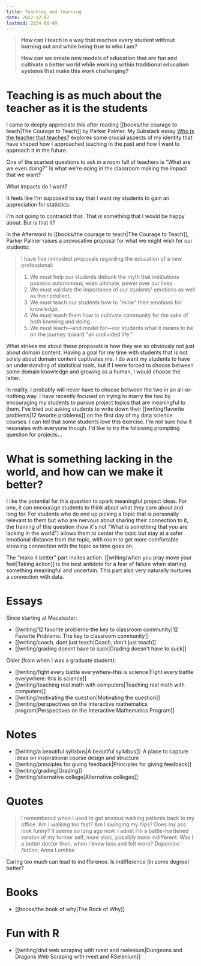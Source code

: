 ```yaml
---
title: Teaching and learning
date: 2022-12-07
lastmod: 2024-08-09
---
```


> **How can I teach in a way that reaches every student without burning out and while being true to who I am?**
> 
> **How can we create new models of education that are fun and cultivate a better world while working within traditional education systems that make this work challenging?**
# Teaching is as much about the teacher as it is the students

I came to deeply appreciate this after reading [[books/the courage to teach|The Courage to Teach]] by Parker Palmer. My Substack essay [Who is the teacher that teaches?](https://lesliemyint.substack.com/p/who-is-the-teacher-that-teaches) explores some crucial aspects of my identity that have shaped how I approached teaching in the past and how I want to approach it in the future.

One of the scariest questions to ask in a room full of teachers is "What are we even doing?" Is what we're doing in the classroom making the impact that we want?

What impacts do *I* want?

It feels like I'm supposed to say that I want my students to gain an appreciation for statistics.

I'm not going to contradict that. That *is* something that I would be happy about. But is that it?

In the Afterword to [[books/the courage to teach|The Courage to Teach]], Parker Palmer raises a provocative proposal for what we might wish for our students:

> I have five immodest proposals regarding the education of a new professional:
> 1. We must help our students debunk the myth that institutions possess autonomous, even ultimate, power over our lives.
> 2. We must validate the importance of our students' emotions as well as their intellect.
> 3. We must teach our students how to "mine" their emotions for knowledge.
> 4. We must teach them how to cultivate community for the sake of both knowing and doing.
> 5. We must teach—and model for—our students what it means to be on the journey toward "an undivided life."

What strikes me about these proposals is how they are so obviously not just about domain content. Having a goal for my time with students that is not solely about domain content captivates me. I do want my students to have an understanding of statistical tools, but if I were forced to choose between some domain knowledge and growing as a human, I would choose the latter.

In reality, I probably will never have to choose between the two in an all-or-nothing way. I have recently focused on trying to marry the two by encouraging my students to pursue project topics that are meaningful to them. I've tried out asking students to write down their [[writing/favorite problems|12 favorite problems]] on the first day of my data science courses. I can tell that some students love this exercise. I'm not sure how it resonates with everyone though. I'd like to try the following prompting question for projects...

# What is something lacking in the world, and how can we make it better?

I like the potential for this question to spark meaningful project ideas. For one, it can encourage students to think about what they care about and long for. For students who do end up picking a topic that is personally relevant to them but who are nervous about sharing their connection to it, the framing of this question (how it's not "What is something that *you* are lacking in the world") allows them to center the topic but stay at a safer emotional distance from the topic, with room to get more comfortable showing connection with the topic as time goes on.

The "make it better" part invites action. [[writing/when you pray move your feet|Taking action]] is the best antidote for a fear of failure when starting something meaningful and uncertain. This part also very naturally nurtures a connection with data.

# Essays

Since starting at Macalester:

- [[writing/12 favorite problems-the key to classroom community|12 Favorite Problems: The key to classroom community]]
- [[writing/coach, dont just teach|Coach, don't just teach]]
- [[writing/grading doesnt have to suck|Grading doesn't have to suck]]

Older (from when I was a graduate student):

- [[writing/fight every battle everywhere-this is science|Fight every battle everywhere: this is science]]
- [[writing/teaching real math with computers|Teaching real math with computers]]
- [[writing/motivating the question|Motivating the question]]
- [[writing/perspectives on the interactive mathematics program|Perspectives on the Interactive Mathematics Program]]

# Notes

- [[writing/a beautiful syllabus|A beautiful syllabus]]: A place to capture ideas on inspirational course design and structure
- [[writing/principles for giving feedback|Principles for giving feedback]]
- [[writing/grading|Grading]]
- [[writing/alternative college|Alternative colleges]]

# Quotes

> I remembered when I used to get anxious walking patients back to my office. Am I walking too fast? Am I swinging my hips? Does my ass look funny? It seems so long ago now. I admit I’m a battle-hardened version of my former self, more stoic, possibly more indifferent. Was I a better doctor then, when I knew less and felt more?
> *Dopamine Nation*, Anna Lembke

Caring too much can lead to indifference. Is indifference (in some degree) better?
# Books

- [[books/the book of why|The Book of Why]]

# Fun with R

- [[writing/dnd web scraping with rvest and rselenium|Dungeons and Dragons Web Scraping with rvest and RSelenium]]

